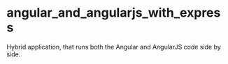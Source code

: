 # angular_and_angularjs_with_express
Hybrid application, that runs both the Angular and AngularJS code side by side.
